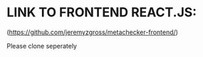 # LINK TO FRONTEND REACT.JS:
(https://github.com/jeremyzgross/metachecker-frontend/)

Please clone seperately
